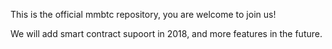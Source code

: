 This is the official mmbtc repository, you are welcome to join us!

We will add smart contract supoort in 2018, and more features in the future.

